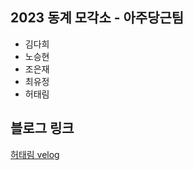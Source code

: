 ## 2023 동계 모각소 - 아주당근팀
- 김다희
- 노승현
- 조은재
- 최유정
- 허태림

## 블로그 링크

[허태림 velog](https://velog.io/@taerim0/2023-%EB%8F%99%EA%B3%84%EB%AA%A8%EA%B0%81%EC%86%8C-main)
